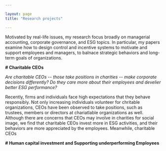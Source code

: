```yaml
---

layout: page
title: "Research projects"

---
```



Motivated by real-life issues, my research focus broadly on managerial accounting, corporate governance, and ESG topics. In particular, my papers examine how to design control and incentive systems to motivate and support employees and managers, to balnace strategic behaviors and long-term goals of organizations.

**\# Charitable CEOs**

*Are charitable CEOs -- those take positions in charities -- make corporate decisions differently? Do they care more about their employees and develier better ESG performance?*


Recently, firms and individuals face high expectations that they behave responsibly. Not only increasing individuals volunteer for chritable organizations, CEOs have been observed to take positions, such as trustees, members or directors at chariatlable organizations as well. Although there are concerns that CEOs may involve in charities for social image, we find that charitable CEOs invest more in ESG activities, and their behaviors are more appreciated by the employees. Meanwhile, charitable CEOs 



**\# Human capital investment and Supporting underperforming Employees**
